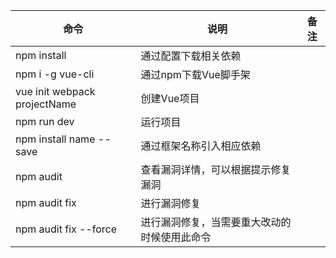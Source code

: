|命令|说明|备注|
|----|----|----|
|npm install|通过配置下载相关依赖|
|npm i -g vue-cli|通过npm下载Vue脚手架|
|vue init webpack projectName|创建Vue项目|
|npm run dev|运行项目|
|npm install name --save|通过框架名称引入相应依赖|
|npm audit|查看漏洞详情，可以根据提示修复漏洞|
|npm audit fix|进行漏洞修复|
|npm audit fix --force|进行漏洞修复，当需要重大改动的时候使用此命令|